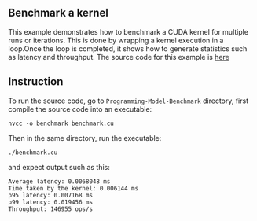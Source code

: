 ## Benchmark a kernel

This example demonstrates how to benchmark a CUDA kernel for multiple runs or iterations. This is done by wrapping a kernel execution in a loop.Once the loop is completed, it shows how to generate statistics such as latency and throughput. The source code for this example is [here](benchmark.cu)

## Instruction

To run the source code, go to `Programming-Model-Benchmark` directory, first compile the source code into an executable:

```
nvcc -o benchmark benchmark.cu
```

Then in the same directory, run the executable:

```
./benchmark.cu
```

and expect output such as this:

```
Average latency: 0.0068048 ms
Time taken by the kernel: 0.006144 ms
p95 latency: 0.007168 ms
p99 latency: 0.019456 ms
Throughput: 146955 ops/s
```